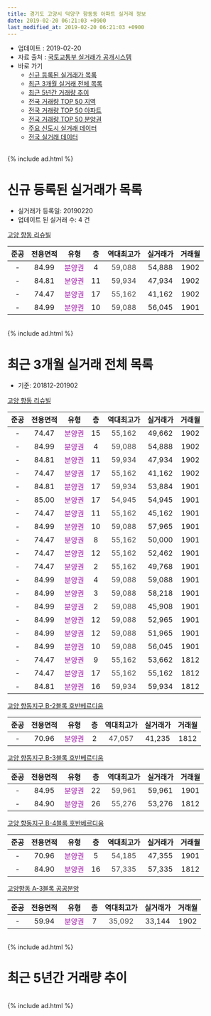 ```yaml
---
title: 경기도 고양시 덕양구 향동동 아파트 실거래 정보
date: 2019-02-20 06:21:03 +0900
last_modified_at: 2019-02-20 06:21:03 +0900
---
```


* 업데이트 : 2019-02-20
* 자료 출처 : [국토교통부 실거래가 공개시스템](http://rt.molit.go.kr)
* 바로 가기
    * [신규 등록된 실거래가 목록](#신규-등록된-실거래가-목록)
    * [최근 3개월 실거래 전체 목록](#최근-3개월-실거래-전체-목록)
    * [최근 5년간 거래량 추이](#최근-5년간-거래량-추이)
    * [전국 거래량 TOP 50 지역](https://inasie.github.io/apt-trade-info/최근-3개월-전국에서-가장-거래가-많이-발생한-지역)
    * [전국 거래량 TOP 50 아파트](https://inasie.github.io/apt-trade-info/최근-3개월-전국에서-가장-거래가-많이-발생한-아파트)
    * [전국 거래량 TOP 50 분양권](https://inasie.github.io/apt-trade-info/최근-3개월-전국에서-가장-거래가-많이-발생한-분양권)
    * [주요 신도시 실거래 데이터](https://inasie.github.io/apt-trade-info/주요-신도시)
    * [전국 실거래 데이터](https://inasie.github.io/apt-trade-info/전국)
<br>
{% include ad.html %}
<br>

# 신규 등록된 실거래가 목록
* 실거래가 등록일: 20190220
* 업데이트 된 실거래 수: 4 건


[고양 향동 리슈빌](https://search.naver.com/search.naver?query=%EA%B2%BD%EA%B8%B0%EB%8F%84+%EA%B3%A0%EC%96%91%EC%8B%9C+%EB%8D%95%EC%96%91%EA%B5%AC+%ED%96%A5%EB%8F%99%EB%8F%99+%EA%B3%A0%EC%96%91+%ED%96%A5%EB%8F%99+%EB%A6%AC%EC%8A%88%EB%B9%8C)

|준공|전용면적|유형|층|역대최고가|실거래가|거래월|
|:---:|:---:|:---:|:---:|:---:|:---:|:---:|
|-|84.99|<span style="color:#9C11A5">분양권</span>|4|<span style="color:#444444">59,088</span>|54,888|1902|
|-|84.81|<span style="color:#9C11A5">분양권</span>|11|<span style="color:#444444">59,934</span>|47,934|1902|
|-|74.47|<span style="color:#9C11A5">분양권</span>|17|<span style="color:#444444">55,162</span>|41,162|1902|
|-|84.99|<span style="color:#9C11A5">분양권</span>|10|<span style="color:#444444">59,088</span>|56,045|1901|


<br>
{% include ad.html %}
<br>

# 최근 3개월 실거래 전체 목록
* 기준: 201812-201902


[고양 향동 리슈빌](https://search.naver.com/search.naver?query=%EA%B2%BD%EA%B8%B0%EB%8F%84+%EA%B3%A0%EC%96%91%EC%8B%9C+%EB%8D%95%EC%96%91%EA%B5%AC+%ED%96%A5%EB%8F%99%EB%8F%99+%EA%B3%A0%EC%96%91+%ED%96%A5%EB%8F%99+%EB%A6%AC%EC%8A%88%EB%B9%8C)

|준공|전용면적|유형|층|역대최고가|실거래가|거래월|
|:---:|:---:|:---:|:---:|:---:|:---:|:---:|
|-|74.47|<span style="color:#9C11A5">분양권</span>|15|<span style="color:#444444">55,162</span>|49,662|1902|
|-|84.99|<span style="color:#9C11A5">분양권</span>|4|<span style="color:#444444">59,088</span>|54,888|1902|
|-|84.81|<span style="color:#9C11A5">분양권</span>|11|<span style="color:#444444">59,934</span>|47,934|1902|
|-|74.47|<span style="color:#9C11A5">분양권</span>|17|<span style="color:#444444">55,162</span>|41,162|1902|
|-|84.81|<span style="color:#9C11A5">분양권</span>|17|<span style="color:#444444">59,934</span>|53,884|1901|
|-|85.00|<span style="color:#9C11A5">분양권</span>|17|<span style="color:#444444">54,945</span>|54,945|1901|
|-|74.47|<span style="color:#9C11A5">분양권</span>|11|<span style="color:#444444">55,162</span>|45,162|1901|
|-|84.99|<span style="color:#9C11A5">분양권</span>|10|<span style="color:#444444">59,088</span>|57,965|1901|
|-|74.47|<span style="color:#9C11A5">분양권</span>|8|<span style="color:#444444">55,162</span>|50,000|1901|
|-|74.47|<span style="color:#9C11A5">분양권</span>|12|<span style="color:#444444">55,162</span>|52,462|1901|
|-|74.47|<span style="color:#9C11A5">분양권</span>|2|<span style="color:#444444">55,162</span>|49,768|1901|
|-|84.99|<span style="color:#9C11A5">분양권</span>|4|<span style="color:#444444">59,088</span>|59,088|1901|
|-|84.99|<span style="color:#9C11A5">분양권</span>|3|<span style="color:#444444">59,088</span>|58,218|1901|
|-|84.99|<span style="color:#9C11A5">분양권</span>|2|<span style="color:#444444">59,088</span>|45,908|1901|
|-|84.99|<span style="color:#9C11A5">분양권</span>|12|<span style="color:#444444">59,088</span>|52,965|1901|
|-|84.99|<span style="color:#9C11A5">분양권</span>|12|<span style="color:#444444">59,088</span>|51,965|1901|
|-|84.99|<span style="color:#9C11A5">분양권</span>|10|<span style="color:#444444">59,088</span>|56,045|1901|
|-|74.47|<span style="color:#9C11A5">분양권</span>|9|<span style="color:#444444">55,162</span>|53,662|1812|
|-|74.47|<span style="color:#9C11A5">분양권</span>|17|<span style="color:#444444">55,162</span>|55,162|1812|
|-|84.81|<span style="color:#9C11A5">분양권</span>|16|<span style="color:#444444">59,934</span>|59,934|1812|

[고양 향동지구 B-2블록 호반베르디움](https://search.naver.com/search.naver?query=%EA%B2%BD%EA%B8%B0%EB%8F%84+%EA%B3%A0%EC%96%91%EC%8B%9C+%EB%8D%95%EC%96%91%EA%B5%AC+%ED%96%A5%EB%8F%99%EB%8F%99+%EA%B3%A0%EC%96%91+%ED%96%A5%EB%8F%99%EC%A7%80%EA%B5%AC+B-2%EB%B8%94%EB%A1%9D+%ED%98%B8%EB%B0%98%EB%B2%A0%EB%A5%B4%EB%94%94%EC%9B%80)

|준공|전용면적|유형|층|역대최고가|실거래가|거래월|
|:---:|:---:|:---:|:---:|:---:|:---:|:---:|
|-|70.96|<span style="color:#9C11A5">분양권</span>|2|<span style="color:#444444">47,057</span>|41,235|1812|

[고양 향동지구 B-3블록 호반베르디움](https://search.naver.com/search.naver?query=%EA%B2%BD%EA%B8%B0%EB%8F%84+%EA%B3%A0%EC%96%91%EC%8B%9C+%EB%8D%95%EC%96%91%EA%B5%AC+%ED%96%A5%EB%8F%99%EB%8F%99+%EA%B3%A0%EC%96%91+%ED%96%A5%EB%8F%99%EC%A7%80%EA%B5%AC+B-3%EB%B8%94%EB%A1%9D+%ED%98%B8%EB%B0%98%EB%B2%A0%EB%A5%B4%EB%94%94%EC%9B%80)

|준공|전용면적|유형|층|역대최고가|실거래가|거래월|
|:---:|:---:|:---:|:---:|:---:|:---:|:---:|
|-|84.95|<span style="color:#9C11A5">분양권</span>|22|<span style="color:#444444">59,961</span>|59,961|1901|
|-|84.90|<span style="color:#9C11A5">분양권</span>|26|<span style="color:#444444">55,276</span>|53,276|1812|

[고양 향동지구 B-4블록 호반베르디움](https://search.naver.com/search.naver?query=%EA%B2%BD%EA%B8%B0%EB%8F%84+%EA%B3%A0%EC%96%91%EC%8B%9C+%EB%8D%95%EC%96%91%EA%B5%AC+%ED%96%A5%EB%8F%99%EB%8F%99+%EA%B3%A0%EC%96%91+%ED%96%A5%EB%8F%99%EC%A7%80%EA%B5%AC+B-4%EB%B8%94%EB%A1%9D+%ED%98%B8%EB%B0%98%EB%B2%A0%EB%A5%B4%EB%94%94%EC%9B%80)

|준공|전용면적|유형|층|역대최고가|실거래가|거래월|
|:---:|:---:|:---:|:---:|:---:|:---:|:---:|
|-|70.96|<span style="color:#9C11A5">분양권</span>|5|<span style="color:#444444">54,185</span>|47,355|1901|
|-|84.90|<span style="color:#9C11A5">분양권</span>|16|<span style="color:#444444">57,335</span>|57,335|1812|

[고양향동 A-3블록 공공분양](https://search.naver.com/search.naver?query=%EA%B2%BD%EA%B8%B0%EB%8F%84+%EA%B3%A0%EC%96%91%EC%8B%9C+%EB%8D%95%EC%96%91%EA%B5%AC+%ED%96%A5%EB%8F%99%EB%8F%99+%EA%B3%A0%EC%96%91%ED%96%A5%EB%8F%99+A-3%EB%B8%94%EB%A1%9D+%EA%B3%B5%EA%B3%B5%EB%B6%84%EC%96%91)

|준공|전용면적|유형|층|역대최고가|실거래가|거래월|
|:---:|:---:|:---:|:---:|:---:|:---:|:---:|
|-|59.94|<span style="color:#9C11A5">분양권</span>|7|<span style="color:#444444">35,092</span>|33,144|1902|


<br>
{% include ad.html %}
<br>

# 최근 5년간 거래량 추이


<div style="width:100%;">
    <canvas id="deal_progress" height="200"></canvas>
</div>

<script>
new Chart(document.getElementById("deal_progress"), {
    type: 'line',
    data: {
        labels: ['201402','201403','201404','201405','201406','201407','201408','201409','201410','201411','201412','201501','201502','201503','201504','201505','201506','201507','201508','201509','201510','201511','201512','201601','201602','201603','201604','201605','201606','201607','201608','201609','201610','201611','201612','201701','201702','201703','201704','201705','201706','201707','201708','201709','201710','201711','201712','201801','201802','201803','201804','201805','201806','201807','201808','201809','201810','201811','201812','201901','201902'],
        datasets: [{
            label: '매매',
            pointRadius: 1,
            data: [0, 0, 0, 0, 0, 0, 0, 0, 0, 0, 0, 0, 0, 0, 0, 0, 0, 0, 0, 0, 0, 0, 0, 0, 0, 0, 0, 0, 0, 0, 0, 0, 0, 0, 0, 0, 0, 0, 0, 0, 0, 0, 0, 0, 0, 0, 0, 69, 79, 63, 24, 21, 40, 47, 78, 43, 10, 3, 6, 15, 5],
            borderColor: "rgba(255, 201, 14, 1)",
            backgroundColor: "rgba(255, 201, 14, 0.5)",
            fill: false,
            lineTension: 0
        },{
            label: '전월세',
            pointRadius: 1,
            data: [0, 0, 0, 0, 0, 0, 0, 0, 0, 0, 0, 0, 0, 0, 0, 0, 0, 0, 0, 0, 0, 0, 0, 0, 0, 0, 0, 0, 0, 0, 0, 0, 0, 0, 0, 0, 0, 0, 0, 0, 0, 0, 0, 0, 0, 0, 0, 0, 0, 0, 0, 0, 0, 0, 0, 0, 0, 0, 0, 0, 0],
            borderColor: "rgba(0, 141, 185, 1)",
            backgroundColor: "rgba(0, 141, 185, 0.5)",
            fill: false,
            lineTension: 0
        }
        ]
    },
    options: {
        responsive: true,
        title: {
            display: false
        },
        tooltips: {
            mode: 'index',
            intersect: false
        },
        hover: {
            mode: 'nearest',
            intersect: true
        },
        scales: {
            xAxes: [{
                display: true,
                scaleLabel: {
                    display: true,
                    labelString: '년/월'
                }
            }],
            yAxes: [{
                display: true,
                ticks: {
                    suggestedMin: 0,
                },
                scaleLabel: {
                    display: true,
                    labelString: '실거래 수'
                }
            }]
        }
    }
});

</script>


<br>
{% include ad.html %}
<br>

